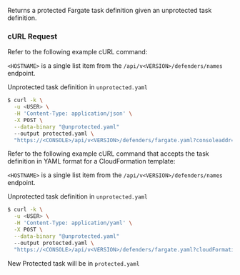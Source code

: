 Returns a protected Fargate task definition given an unprotected task definition.

### cURL Request
Refer to the following example cURL command:

`<HOSTNAME>` is a single list item from the `/api/v<VERSION>/defenders/names` endpoint.

Unprotected task definition in `unprotected.yaml`

```bash
$ curl -k \
  -u <USER> \
  -H 'Content-Type: application/json' \
  -X POST \
  --data-binary "@unprotected.yaml"
  --output protected.yaml \
  "https://<CONSOLE>/api/v<VERSION>/defenders/fargate.yaml?consoleaddr=<HOSTNAME>&defenderType=appEmbedded"
```

Refer to the following example cURL command that accepts the task definition in YAML format for a CloudFormation template:

`<HOSTNAME>` is a single list item from the `/api/v<VERSION>/defenders/names` endpoint.

Unprotected task definition in `unprotected.yaml`

```bash
$ curl -k \
  -u <USER> \
  -H 'Content-Type: application/yaml' \
  -X POST \
  --data-binary "@unprotected.yaml"
  --output protected.yaml \
  "https://<CONSOLE>/api/v<VERSION>/defenders/fargate.yaml?cloudFormation=true&consoleaddr=<console_address>&filestemMonitoring=false&interpreter=&project=Central+Console"
```

New Protected task will be in `protected.yaml`
